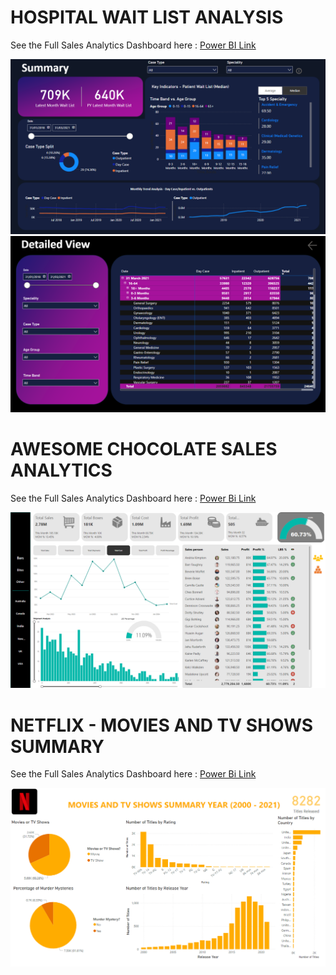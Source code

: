 # HOSPITAL WAIT LIST ANALYSIS

See the Full Sales Analytics Dashboard here : [Power BI Link](https://app.powerbi.com/view?r=eyJrIjoiYWZmNDRiMzMtYmMxYS00ZmE4LTk2OWItNDNhYjRiNjU4MTlhIiwidCI6IjVmMTZmMzBiLTJjZDMtNGNiMS1hNDEyLTA5MDEwNGUwZTQ4NiJ9)

![Summary Page](https://github.com/bilalahmadk/Power-BI-Projects/blob/ab82d17b22806340a3362d88d3d4ee57c3de896c/Dashboard%20Snippet1.png)
![Detailed View](https://github.com/bilalahmadk/Power-BI-Projects/blob/ab82d17b22806340a3362d88d3d4ee57c3de896c/DBS2.png)



# AWESOME CHOCOLATE SALES ANALYTICS

See the Full Sales Analytics Dashboard here : [Power Bi Link](https://app.powerbi.com/view?r=eyJrIjoiZWRiOGE0YTQtMWY0MC00ZGRhLTgwOTEtM2VmYTJhODQ3ZmZhIiwidCI6IjVmMTZmMzBiLTJjZDMtNGNiMS1hNDEyLTA5MDEwNGUwZTQ4NiJ9)

![Main Dashboard](https://github.com/bilalahmadk/Power-BI-Projects/blob/97fda8a845010f51ee47f4b5d499532074f4a3fb/Awesome%20Chocolates%20Analytics.png)

# NETFLIX - MOVIES AND TV SHOWS SUMMARY

See the Full Sales Analytics Dashboard here : [Power Bi Link](https://app.powerbi.com/view?r=eyJrIjoiNTg2Njg2NmYtMGE1Zi00NmZmLTllNDYtZDgxYWYzZDVkYjJkIiwidCI6IjVmMTZmMzBiLTJjZDMtNGNiMS1hNDEyLTA5MDEwNGUwZTQ4NiJ9)

![Netflix Main Dashboard](https://github.com/bilalahmadk/Power-BI-Projects/blob/324a0c12f782f06186327b78b94046eb3479de7a/netflix%20new%20summary.png)
